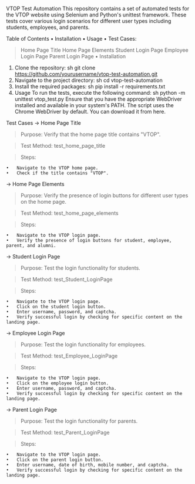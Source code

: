 VTOP Test Automation
This repository contains a set of automated tests for the VTOP website using Selenium and Python's unittest framework. These tests cover various login scenarios for different user types including students, employees, and parents.

Table of Contents
•	Installation
•	Usage
•	Test Cases:
  >	Home Page Title
  >	Home Page Elements
  >	Student Login Page
  >	Employee Login Page
  >	Parent Login Page
•	Installation

1)	Clone the repository:
  sh
  git clone https://github.com/yourusername/vtop-test-automation.git
2)	Navigate to the project directory:
  sh
  cd vtop-test-automation
3)	Install the required packages:
  sh
  pip install -r requirements.txt
4)	Usage
  To run the tests, execute the following command:
  sh
  python -m unittest vtop_test.py
  Ensure that you have the appropriate WebDriver installed and available in your system's PATH. The script uses the Chrome WebDriver by default. You can download it from here.

Test Cases
->	Home Page Title
  >	Purpose: Verify that the home page title contains "VTOP".
  
  >	Test Method: test_home_page_title
  
  >	Steps:

    •	Navigate to the VTOP home page.
    •	Check if the title contains "VTOP".

->	Home Page Elements
  >	Purpose: Verify the presence of login buttons for different user types on the home page.
  
  >	Test Method: test_home_page_elements
  
  >	Steps:
  
    •	Navigate to the VTOP login page.
    •	Verify the presence of login buttons for student, employee, parent, and alumni.

->	Student Login Page
  >	Purpose: Test the login functionality for students.
  
  >	Test Method: test_Student_LoginPage
  
  >	Steps:
  
    •	Navigate to the VTOP login page.
    •	Click on the student login button.
    •	Enter username, password, and captcha.
    •	Verify successful login by checking for specific content on the landing page.

->	Employee Login Page
  >	Purpose: Test the login functionality for employees.
  
  >	Test Method: test_Employee_LoginPage
  
  >	Steps:
  
    •	Navigate to the VTOP login page.
    •	Click on the employee login button.
    •	Enter username, password, and captcha.
    •	Verify successful login by checking for specific content on the landing page.

->	Parent Login Page

  >	Purpose: Test the login functionality for parents.
  
  >	Test Method: test_Parent_LoginPage
  
  >	Steps:
  
    •	Navigate to the VTOP login page.
    •	Click on the parent login button.
    •	Enter username, date of birth, mobile number, and captcha.
    •	Verify successful login by checking for specific content on the landing page.

